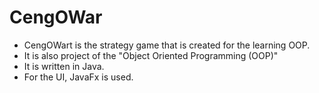 # CengOWar
- CengOWart is the strategy game that is created for the learning OOP.
- It is also project of the "Object Oriented Programming (OOP)"
- It is written in Java.
- For the UI, JavaFx is used.
